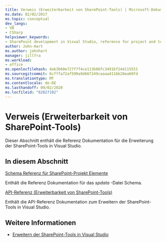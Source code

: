 ```yaml
---
title: Verweis (Erweiterbarkeit von SharePoint-Tools) | Microsoft-Dokumentation
ms.date: 02/02/2017
ms.topic: conceptual
dev_langs:
- VB
- CSharp
helpviewer_keywords:
- SharePoint development in Visual Studio, reference for project and tools extensibility
author: John-Hart
ms.author: johnhart
manager: jillfra
ms.workload:
- office
ms.openlocfilehash: 4ab3b60e727f7f4ce113b86fc3491bf244115551
ms.sourcegitcommit: 6cfffa72af599a9d667249caaaa411bb28ea69fd
ms.translationtype: MT
ms.contentlocale: de-DE
ms.lasthandoff: 09/02/2020
ms.locfileid: "62827102"
---
```

# <a name="reference-sharepoint-tools-extensibility"></a>Verweis (Erweiterbarkeit von SharePoint-Tools)

Dieser Abschnitt enthält die Referenz Dokumentation für die Erweiterung der SharePoint-Tools in Visual Studio.

## <a name="in-this-section"></a>In diesem Abschnitt

[Schema Referenz für SharePoint-Projekt Elemente](../sharepoint/sharepoint-project-item-schema-reference.md)

Enthält die Referenz Dokumentation für das *spdata* -Datei Schema.

[API-Referenz &#40;Erweiterbarkeit von SharePoint-Tools&#41;](../sharepoint/api-reference-sharepoint-tools-extensibility.md)

Enthält die API-Referenz Dokumentation zum Erweitern der SharePoint-Tools in Visual Studio.

## <a name="see-also"></a>Weitere Informationen

- [Erweitern der SharePoint-Tools in Visual Studio](../sharepoint/extending-the-sharepoint-tools-in-visual-studio.md)
